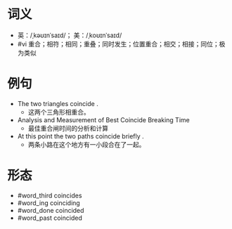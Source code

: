 # 词义
- 英：/ˌkəʊɪnˈsaɪd/； 美：/ˌkoʊɪnˈsaɪd/
- #vi 重合；相符；相同；重叠；同时发生；位置重合；相交；相接；同位；极为类似
# 例句
- The two triangles coincide .
	- 这两个三角形相重合。
- Analysis and Measurement of Best Coincide Breaking Time
	- 最佳重合闸时间的分析和计算
- At this point the two paths coincide briefly .
	- 两条小路在这个地方有一小段合在了一起。
# 形态
- #word_third coincides
- #word_ing coinciding
- #word_done coincided
- #word_past coincided
